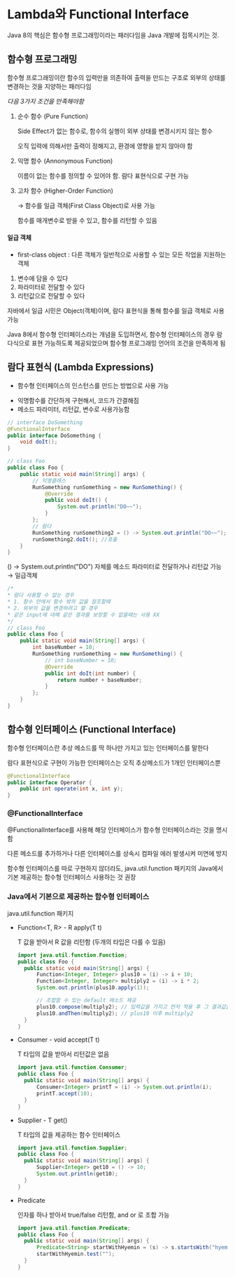 # Lambda와 Functional Interface

Java 8의 핵심은 함수형 프로그래밍이라는 패러다임을 Java 개발에 접목시키는 것. 

## 함수형 프로그래밍

함수형 프로그래밍이란 함수의 입력만을 의존하여 출력을 만드는 구조로 외부의 상태를 변경하는 것을 지양하는 패러다임

*다음 3가지 조건을 만족해야함*

1. 순수 함수 (Pure Function)

   Side Effect가 없는 함수로, 함수의 실행이 외부 상태를 변경시키지 않는 함수

   오직 입력에 의해서만 출력이 정해지고, 환경에 영향을 받지 않아야 함

2. 익명 함수 (Annonymous Function)

   이름이 없는 함수를 정의할 수 있어야 함. 람다 표현식으로 구현 가능

3. 고차 함수 (Higher-Order Function)

   → 함수를 일급 객체(First Class Object)로 사용 가능

   함수를 매개변수로 받을 수 있고, 함수를 리턴할 수 있음

#### 일급 객체
- first-class object : 다른 객체가 일반적으로 사용할 수 있는 모든 작업을 지원하는 객체
1. 변수에 담을 수 있다
2. 파라미터로 전달할 수 있다
3. 리턴값으로 전달할 수 있다

자바에서 일급 시민은 Object(객체)이며, 람다 표현식을 통해 함수를 일급 객체로 사용 가능


Java 8에서 함수형 인터페이스라는 개념을 도입하면서, 함수형 인터페이스의 경우 람다식으로 표현 가능하도록 제공되었으며 함수형 프로그래밍 언어의 조건을 만족하게 됨

## 람다 표현식 (Lambda Expressions)

* 함수형 인터페이스의 인스턴스를 만드는 방법으로 사용 가능

- 익명함수를 간단하게 구현해서, 코드가 간결해짐
- 메소드 파라미터, 리턴값, 변수로 사용가능함

```java
// interface DoSomething
@FunctionalInterface
public interface DoSomething {
	void doIt();
}

```

```java
// class Foo
public class Foo {
	public static void main(String[] args) {
		// 익명클래스
		RunSomething runSomething = new RunSomething() {
			@Override
			public void doIt() {
				System.out.println("DO~~");
			}
		};
		// 람다
		RunSomething runSomething2 = () -> System.out.println("DO~~");
		runSomething2.doIt(); //호출
	}
}
```

() -> System.out.println("DO") 자체를 메소드 파라미터로 전달하거나 리턴값 가능 → 일급객체

```java
/*
* 람다 사용할 수 없는 경우 
* 1. 함수 안에서 함수 밖의 값을 참조할때
* 2. 외부의 값을 변경하려고 할 경우
* 같은 input에 대해 같은 결과를 보장할 수 없을때는 사용 XX
*/
// class Foo
public class Foo {
	public static void main(String[] args) {
		int baseNumber = 10;
		RunSomething runSomething = new RunSomething() {
			// int baseNumber = 10;
			@Override
			public int doIt(int number) {
				return number + baseNumber;
			}
		};
	}
}
```

## 함수형 인터페이스 (Functional Interface)

함수형 인터페이스란 추상 메소드를 딱 하나만 가지고 있는 인터페이스를 말한다

람다 표현식으로 구현이 가능한 인터페이스는 오직 추상메소드가 1개인 인터페이스뿐

```java
@FunctionalInterface
public interface Operator {
	public int operate(int x, int y);
}
```

### @FunctionalInterface

@FunctionalInterface를 사용해 해당 인터페이스가 함수형 인터페이스라는 것을 명시함

다른 메소드를 추가하거나 다른 인터페이스를 상속시 컴파일 에러 발생시켜 미연에 방지

함수형 인터페이스를 따로 구현하지 않더라도, java.util.function 패키지의 Java에서 기본 제공하는 함수형 인터페이스 사용하는 것 권장

### Java에서 기본으로 제공하는 함수형 인터페이스

java.util.function 패키지

- Function<T, R> - R apply(T t)

  T 값을 받아서 R 값을 리턴함 (두개의 타입은 다를 수 있음)

  ```java
  import java.util.function.Function;
  public class Foo {
  	public static void main(String[] args) {
  		Function<Integer, Integer> plus10 = (i) -> i + 10;
  		Function<Integer, Integer> multiply2 = (i) -> i * 2;
  		System.out.println(plus10.apply(1));
  
  		// 조합할 수 있는 default 메소드 제공
  		plus10.compose(multiply2); // 입력값을 가지고 먼저 적용 후 그 결과값을 적용
  		plus10.andThen(multiply2); // plus10 이후 multiply2
  	}
  }
  ```

- Consumer<T> - void accept(T t)

  T 타입의 값을 받아서 리턴값은 없음

  ```java
  import java.util.function.Consumer;
  public class Foo {
  	public static void main(String[] args) {
  		Consumer<Integer> printT = (i) -> System.out.println(i);
  		printT.accept(10);
  	}
  }
  ```

- Supplier<T> - T get()

  T 타입의 값을 제공하는 함수 인터페이스

  ```java
  import java.util.function.Supplier;
  public class Foo {
  	public static void main(String[] args) {
  		Supplier<Integer> get10 = () -> 10;
  		System.out.println(get10);
  	}
  }
  ```

- Predicate<T t>

  인자를 하나 받아서 true/false 리턴함, and or 로 조합 가능

  ```java
  import java.util.function.Predicate;
  public class Foo {
  	public static void main(String[] args) {
  		Predicate<String> startWithHyemin = (s) -> s.startsWith("hyemin");
  		startWithHyemin.test("");
  	}
  }
  ```
